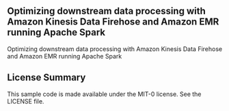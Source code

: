 ## Optimizing downstream data processing with Amazon Kinesis Data Firehose and Amazon EMR running Apache Spark

Optimizing downstream data processing with Amazon Kinesis Data Firehose and Amazon EMR running Apache Spark

## License Summary

This sample code is made available under the MIT-0 license. See the LICENSE file.
